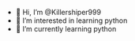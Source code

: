 - 👋 Hi, I’m @Killershiper999
- 👀 I’m interested in learning python
- 🌱 I’m currently learning python

<!---
Killershiper999/Killershiper999 is a ✨ special ✨ repository because its `README.md` (this file) appears on your GitHub profile.
You can click the Preview link to take a look at your changes.
--->
